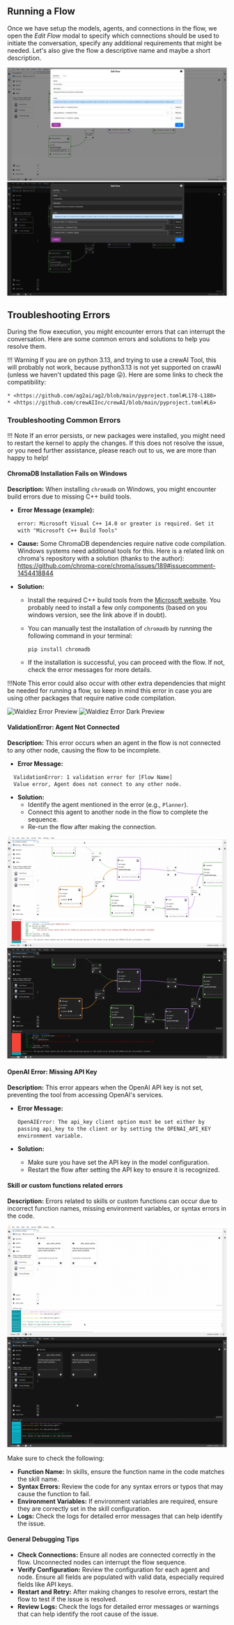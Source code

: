 ## Running a Flow

Once we have setup the models, agents, and connections in the flow, we open the *Edit Flow* modal to specify which connections should be used to initiate the conversation, specify any additional requirements that might be needed. Let's also give the flow a descriptive name and maybe a short description.

![Edit flow order](../static/images/light/run.webp#only-light)
![Edit flow](../static/images/dark/run.webp#only-dark)

## Troubleshooting Errors

During the flow execution, you might encounter errors that can interrupt the conversation. Here are some common errors and solutions to help you resolve them.

!!! Warning
    If you are on python 3.13, and trying to use a crewAI Tool, this will probably not work, because python3.13 is not yet supported on crawAI (unless we haven't updated this page 😛). Here are some links to check the compatibility:

    * <https://github.com/ag2ai/ag2/blob/main/pyproject.toml#L178-L180>
    * <https://github.com/crewAIInc/crewAI/blob/main/pyproject.toml#L6>

### Troubleshooting Common Errors

!!! Note
    If an error persists, or new packages were installed, you might need to restart the kernel to apply the changes.
    If this does not resolve the issue, or you need further assistance, please reach out to us, we are more than happy to help!

#### **ChromaDB Installation Fails on Windows**

**Description:** When installing `chromadb` on Windows, you might encounter build errors due to missing C++ build tools.

- **Error Message (example):**
  
  ```text
  error: Microsoft Visual C++ 14.0 or greater is required. Get it with "Microsoft C++ Build Tools"
    ```

- **Cause:** Some ChromaDB dependencies require native code compilation. Windows systems need additional tools for this. Here is a related link on chroma's repository with a solution (thanks to the author): <https://github.com/chroma-core/chroma/issues/189#issuecomment-1454418844>

- **Solution:**
  - Install the required C++ build tools from the [Microsoft website](https://visualstudio.microsoft.com/visual-cpp-build-tools/). You probably need to install a few only components (based on you windows version, see the link above if in doubt).
  - You can manually test the installation of `chromadb` by running the following command in your terminal:

    ```shell
    pip install chromadb
    ```

  - If the installation is successful, you can proceed with the flow. If not, check the error messages for more details.

!!!Note
    This error could also occur with other extra dependencies that might be needed for running a flow, so keep in mind this error in case you are using other packages that require native code compilation.

![Waldiez Error Preview](../static/images/light/error1.webp#only-light)
![Waldiez Error Dark Preview](../static/images/dark/error1.webp#only-dark)

#### **ValidationError: Agent Not Connected**

**Description:** This error occurs when an agent in the flow is not connected to any other node, causing the flow to be incomplete.

- **Error Message:**

```text
  ValidationError: 1 validation error for [Flow Name]
  Value error, Agent does not connect to any other node.
```

- **Solution:**
  - Identify the agent mentioned in the error (e.g., `Planner`).
  - Connect this agent to another node in the flow to complete the sequence.
  - Re-run the flow after making the connection.

![Autogen Error Preview](../static/images/light/error2.webp#only-light)
![Autogen Error Dark Preview](../static/images/dark/error2.webp#only-dark)

#### **OpenAI Error: Missing API Key**

**Description:** This error appears when the OpenAI API key is not set, preventing the tool from accessing OpenAI's services.

- **Error Message:**

  ```text
  OpenAIError: The api_key client option must be set either by passing api_key to the client or by setting the OPENAI_API_KEY environment variable.
  ```

- **Solution:**
  - Make sure you have set the API key in the model configuration.
  - Restart the flow after setting the API key to ensure it is recognized.

#### **Skill or custom functions related errors**

**Description:** Errors related to skills or custom functions can occur due to incorrect function names, missing environment variables, or syntax errors in the code.

![Autogen Error Preview](../static/images/light/error3.webp#only-light)
![Autogen Error Dark Preview](../static/images/dark/error3.webp#only-dark)

Make sure to check the following:

- **Function Name:** In skills, ensure the function name in the code matches the skill name.
- **Syntax Errors:** Review the code for any syntax errors or typos that may cause the function to fail.
- **Environment Variables:** If environment variables are required, ensure they are correctly set in the skill configuration.
- **Logs:** Check the logs for detailed error messages that can help identify the issue.

#### **General Debugging Tips**

- **Check Connections:** Ensure all nodes are connected correctly in the flow. Unconnected nodes can interrupt the flow sequence.
- **Verify Configuration:** Review the configuration for each agent and node. Ensure all fields are populated with valid data, especially required fields like API keys.
- **Restart and Retry:** After making changes to resolve errors, restart the flow to test if the issue is resolved.
- **Review Logs:** Check the logs for detailed error messages or warnings that can help identify the root cause of the issue.
